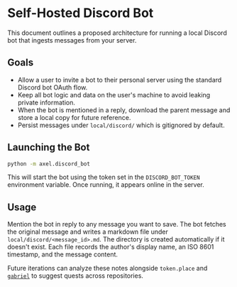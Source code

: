 # Self-Hosted Discord Bot

This document outlines a proposed architecture for running a local Discord bot
that ingests messages from your server.

## Goals

- Allow a user to invite a bot to their personal server using the standard
  Discord bot OAuth flow.
- Keep all bot logic and data on the user's machine to avoid leaking private
  information.
- When the bot is mentioned in a reply, download the parent message and store a
  local copy for future reference.
- Persist messages under `local/discord/` which is gitignored by default.

## Launching the Bot

```bash
python -m axel.discord_bot
```

This will start the bot using the token set in the `DISCORD_BOT_TOKEN`
environment variable. Once running, it appears online in the server.

## Usage

Mention the bot in reply to any message you want to save. The bot fetches the
original message and writes a markdown file under
`local/discord/<message_id>.md`. The directory is created automatically if it
doesn't exist. Each file records the author's display name, an ISO 8601
timestamp, and the message content.

Future iterations can analyze these notes alongside `token.place` and
[`gabriel`](https://github.com/futuroptimist/gabriel) to suggest quests across
repositories.
